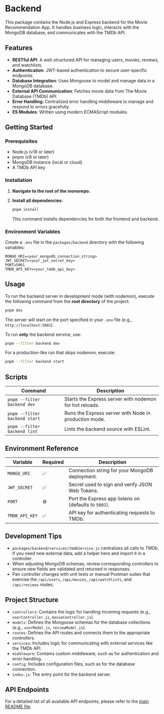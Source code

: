 # Backend

This package contains the Node.js and Express backend for the Movie Recommendation App. It handles business logic, interacts with the MongoDB database, and communicates with the TMDb API.

## Features

- **RESTful API**: A well-structured API for managing users, movies, reviews, and watchlists.
- **Authentication**: JWT-based authentication to secure user-specific endpoints.
- **Database Integration**: Uses Mongoose to model and manage data in a MongoDB database.
- **External API Communication**: Fetches movie data from The Movie Database (TMDb) API.
- **Error Handling**: Centralized error handling middleware to manage and respond to errors gracefully.
- **ES Modules**: Written using modern ECMAScript modules.

## Getting Started

### Prerequisites

- Node.js (v18 or later)
- pnpm (v8 or later)
- MongoDB instance (local or cloud)
- A TMDb API key

### Installation

1. **Navigate to the root of the monorepo.**

2. **Install all dependencies:**

   ```bash
   pnpm install
   ```

   This command installs dependencies for both the frontend and backend.

### Environment Variables

Create a `.env` file in the `packages/backend` directory with the following variables:

```env
MONGO_URI=<your_mongodb_connection_string>
JWT_SECRET=<your_jwt_secret_key>
PORT=5001
TMDB_API_KEY=<your_tmdb_api_key>
```

## Usage

To run the backend server in development mode (with nodemon), execute the following command from the **root directory** of the project:

```bash
pnpm dev
```

The server will start on the port specified in your `.env` file (e.g., `http://localhost:5001`).

To run **only** the backend service, use:

```bash
pnpm --filter backend dev
```

For a production-like run that skips nodemon, execute:

```bash
pnpm --filter backend start
```

## Scripts

| Command | Description |
| --- | --- |
| `pnpm --filter backend dev` | Starts the Express server with nodemon for hot reloads. |
| `pnpm --filter backend start` | Runs the Express server with Node in production mode. |
| `pnpm --filter backend lint` | Lints the backend source with ESLint. |

## Environment Reference

| Variable | Required | Description |
| --- | --- | --- |
| `MONGO_URI` | ✅ | Connection string for your MongoDB deployment. |
| `JWT_SECRET` | ✅ | Secret used to sign and verify JSON Web Tokens. |
| `PORT` | ⚙️ | Port the Express app listens on (defaults to `5001`). |
| `TMDB_API_KEY` | ✅ | API key for authenticating requests to TMDb. |

## Development Tips

- `packages/backend/services/tmdbService.js` centralizes all calls to TMDb. If you need new external data, add a helper here and import it in a controller.
- When adjusting MongoDB schemas, review corresponding controllers to ensure new fields are validated and returned in responses.
- Pair controller changes with unit tests or manual Postman suites that exercise the `/api/users`, `/api/movies`, `/api/watchlists`, and `/api/reviews` routes.

## Project Structure

- `controllers`: Contains the logic for handling incoming requests (e.g., `userController.js`, `movieController.js`).
- `models`: Defines the Mongoose schemas for the database collections (e.g., `userModel.js`, `reviewModel.js`).
- `routes`: Defines the API routes and connects them to the appropriate controllers.
- `services`: Includes logic for communicating with external services like the TMDb API.
- `middleware`: Contains custom middleware, such as for authentication and error handling.
- `config`: Includes configuration files, such as for the database connection.
- `index.js`: The entry point for the backend server.

## API Endpoints

For a detailed list of all available API endpoints, please refer to the [main README file](../../README.md#api-endpoints).
